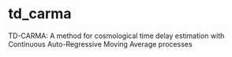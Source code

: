 # td_carma

TD-CARMA: A method for cosmological time delay estimation with Continuous Auto-Regressive Moving Average processes 
